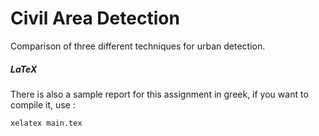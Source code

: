 # Civil Area Detection 

Comparison of three different techniques for urban detection.  

##### LaTeX

There is also a sample report for this assignment in greek, if you want to compile it, use :   

```
xelatex main.tex
```